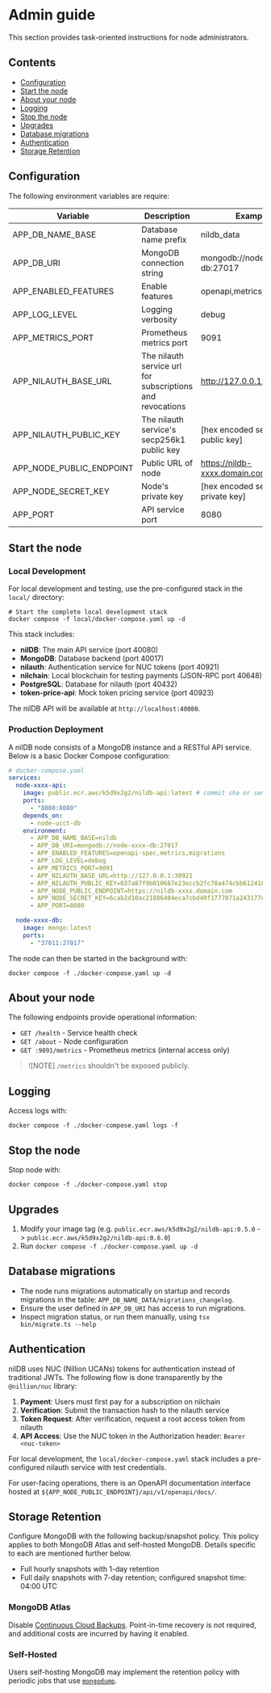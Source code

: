 # Admin guide

This section provides task-oriented instructions for node administrators.

## Contents

- [Configuration](#configuration)
- [Start the node](#start-the-node)
- [About your node](#about-your-node)
- [Logging](#logging)
- [Stop the node](#stop-the-node)
- [Upgrades](#upgrades)
- [Database migrations](#database-migrations)
- [Authentication](#authentication)
- [Storage Retention](#storage-retention)

## Configuration

The following environment variables are require:

| Variable                 | Description                                               | Example                             |
|--------------------------|-----------------------------------------------------------|-------------------------------------|
| APP_DB_NAME_BASE         | Database name prefix                                      | nildb_data                          |
| APP_DB_URI               | MongoDB connection string                                 | mongodb://node-xxxx-db:27017        |
| APP_ENABLED_FEATURES     | Enable features                                           | openapi,metrics,migrations     |
| APP_LOG_LEVEL            | Logging verbosity                                         | debug                               |
| APP_METRICS_PORT         | Prometheus metrics port                                   | 9091                                |
| APP_NILAUTH_BASE_URL     | The nilauth service url for subscriptions and revocations | http://127.0.0.1:30921              |
| APP_NILAUTH_PUBLIC_KEY   | The nilauth service's secp256k1 public key                | [hex encoded secp256k1 public key]  |
| APP_NODE_PUBLIC_ENDPOINT | Public URL of node                                        | https://nildb-xxxx.domain.com       |
| APP_NODE_SECRET_KEY      | Node's private key                                        | [hex encoded secp256k1 private key] |
| APP_PORT                 | API service port                                          | 8080                                |

## Start the node

### Local Development

For local development and testing, use the pre-configured stack in the `local/` directory:

```shell
# Start the complete local development stack
docker compose -f local/docker-compose.yaml up -d
```

This stack includes:
- **nilDB**: The main API service (port 40080)
- **MongoDB**: Database backend (port 40017)
- **nilauth**: Authentication service for NUC tokens (port 40921)
- **nilchain**: Local blockchain for testing payments (JSON-RPC port 40648)
- **PostgreSQL**: Database for nilauth (port 40432)
- **token-price-api**: Mock token pricing service (port 40923)

The nilDB API will be available at `http://localhost:40080`.

### Production Deployment

A nilDB node consists of a MongoDB instance and a RESTful API service. Below is a basic Docker Compose configuration:

```yaml
# docker-compose.yaml
services:
  node-xxxx-api:
    image: public.ecr.aws/k5d9x2g2/nildb-api:latest # commit sha or semver
    ports:
      - "8080:8080"
    depends_on:
      - node-ucct-db
    environment:
      - APP_DB_NAME_BASE=nildb
      - APP_DB_URI=mongodb://node-xxxx-db:27017
      - APP_ENABLED_FEATURES=openapi-spec,metrics,migrations
      - APP_LOG_LEVEL=debug
      - APP_METRICS_PORT=9091
      - APP_NILAUTH_BASE_URL=http://127.0.0.1:30921
      - APP_NILAUTH_PUBLIC_KEY=037a87f9b010687e23eccb2fc70a474cbb612418cb513a62289eaed6cf1f11ac6b
      - APP_NODE_PUBLIC_ENDPOINT=https://nildb-xxxx.domain.com
      - APP_NODE_SECRET_KEY=6cab2d10ac21886404eca7cbd40f1777071a243177eae464042885b391412b4e
      - APP_PORT=8080

  node-xxxx-db:
    image: mongo:latest
    ports:
      - "37011:27017"
```

The node can then be started in the background with:

```shell
docker compose -f ./docker-compose.yaml up -d
```

## About your node

The following endpoints provide operational information:

- `GET /health` - Service health check
- `GET /about` - Node configuration
- `GET :9091/metrics` - Prometheus metrics (internal access only)

> ![NOTE]
> `/metrics` shouldn't be exposed publicly. 

## Logging

Access logs with:

```shell
docker compose -f ./docker-compose.yaml logs -f
```

## Stop the node

Stop node with:

```shell
docker compose -f ./docker-compose.yaml stop
```

## Upgrades

1. Modify your image tag (e.g. `public.ecr.aws/k5d9x2g2/nildb-api:0.5.0` -> `public.ecr.aws/k5d9x2g2/nildb-api:0.6.0`)
2. Run `docker compose -f ./docker-compose.yaml up -d`

## Database migrations

- The node runs migrations automatically on startup and records migrations in the table: `APP_DB_NAME_DATA/migrations_changelog`.
- Ensure the user defined in `APP_DB_URI` has access to run migrations.
- Inspect migration status, or run them manually, using `tsx bin/migrate.ts --help`

## Authentication

nilDB uses NUC (Nillion UCANs) tokens for authentication instead of traditional JWTs. The following flow is done transparently by the `@nillion/nuc` library:

1. **Payment**: Users must first pay for a subscription on nilchain
2. **Verification**: Submit the transaction hash to the nilauth service
3. **Token Request**: After verification, request a root access token from nilauth
4. **API Access**: Use the NUC token in the Authorization header: `Bearer <nuc-token>`

For local development, the `local/docker-compose.yaml` stack includes a pre-configured nilauth service with test credentials.

For user-facing operations, there is an OpenAPI documentation interface hosted at `${APP_NODE_PUBLIC_ENDPOINT}/api/v1/openapi/docs/`.

## Storage Retention

Configure MongoDB with the following backup/snapshot policy. This policy applies to both MongoDB Atlas and self-hosted MongoDB. Details specific to each are mentioned further below.

* Full hourly snapshots with 1-day retention
* Full daily snapshots with 7-day retention; configured snapshot time: 04:00 UTC

### MongoDB Atlas

Disable [Continuous Cloud Backups][continuous-backups]. Point-in-time recovery is not required, and additional costs are incurred by having it enabled.

### Self-Hosted

Users self-hosting MongoDB may implement the retention policy with periodic jobs that use [`mongodump`][mongodump].

[continuous-backups]: https://www.mongodb.com/docs/atlas/recover-pit-continuous-cloud-backup/
[mongodump]: https://www.mongodb.com/docs/database-tools/mongodump/
